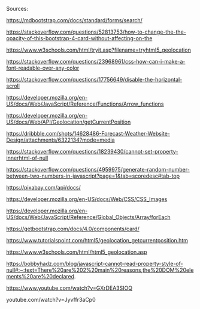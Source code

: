 Sources:

https://mdbootstrap.com/docs/standard/forms/search/

https://stackoverflow.com/questions/52813753/how-to-change-the-the-opacity-of-this-bootstrap-4-card-without-affecting-on-the

https://www.w3schools.com/html/tryit.asp?filename=tryhtml5_geolocation

https://stackoverflow.com/questions/23968961/css-how-can-i-make-a-font-readable-over-any-color

https://stackoverflow.com/questions/17756649/disable-the-horizontal-scroll

https://developer.mozilla.org/en-US/docs/Web/JavaScript/Reference/Functions/Arrow_functions

https://developer.mozilla.org/en-US/docs/Web/API/Geolocation/getCurrentPosition

https://dribbble.com/shots/14628486-Forecast-Weather-Website-Design/attachments/6322134?mode=media

https://stackoverflow.com/questions/18239430/cannot-set-property-innerhtml-of-null

https://stackoverflow.com/questions/4959975/generate-random-number-between-two-numbers-in-javascript?page=1&tab=scoredesc#tab-top

https://pixabay.com/api/docs/

https://developer.mozilla.org/en-US/docs/Web/CSS/CSS_Images

https://developer.mozilla.org/en-US/docs/Web/JavaScript/Reference/Global_Objects/Array/forEach

https://getbootstrap.com/docs/4.0/components/card/

https://www.tutorialspoint.com/html5/geolocation_getcurrentposition.htm

https://www.w3schools.com/html/html5_geolocation.asp

https://bobbyhadz.com/blog/javascript-cannot-read-property-style-of-null#:~:text=There%20are%202%20main%20reasons,the%20DOM%20elements%20are%20declared.

https://www.youtube.com/watch?v=GXrDEA3SIOQ

youtube.com/watch?v=Jyvffr3aCp0